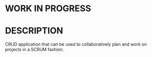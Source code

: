 # WORK IN PROGRESS

# DESCRIPTION

CRUD application that can be used to collaboratively plan and work on projects in a SCRUM fashion.


